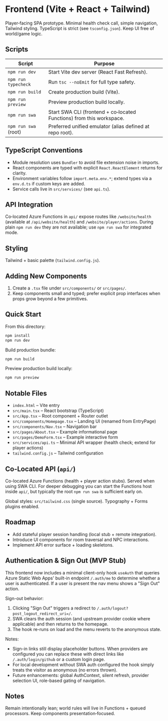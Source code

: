 # Frontend (Vite + React + Tailwind)

Player‑facing SPA prototype. Minimal health check call, simple navigation, Tailwind styling. TypeScript is strict (see `tsconfig.json`). Keep UI free of world/game logic.

## Scripts

| Script               | Purpose                                                              |
| -------------------- | -------------------------------------------------------------------- |
| `npm run dev`        | Start Vite dev server (React Fast Refresh).                          |
| `npm run typecheck`  | Run `tsc --noEmit` for full type safety.                             |
| `npm run build`      | Create production build (Vite).                                      |
| `npm run preview`    | Preview production build locally.                                    |
| `npm run swa`        | Start SWA CLI (frontend + co‑located Functions) from this workspace. |
| `npm run swa` (root) | Preferred unified emulator (alias defined at repo root).             |

## TypeScript Conventions

- Module resolution uses `Bundler` to avoid file extension noise in imports.
- React components are typed with explicit `React.ReactElement` returns for clarity.
- Environment variables follow `import.meta.env.*`; extend types via a `env.d.ts` if custom keys are added.
- Service calls live in `src/services/` (see `api.ts`).

## API Integration

Co‑located Azure Functions in `api/` expose routes like `/website/health` (available at `/api/website/health`) and `/website/player/actions`. During plain `npm run dev` they are not available; use `npm run swa` for integrated mode.

## Styling

Tailwind + basic palette (`tailwind.config.js`).

## Adding New Components

1. Create a `.tsx` file under `src/components/` or `src/pages/`.
2. Keep components small and typed; prefer explicit prop interfaces when props grow beyond a few primitives.

## Quick Start

From this directory:

```bash
npm install
npm run dev
```

Build production bundle:

```bash
npm run build
```

Preview production build locally:

```bash
npm run preview
```

## Notable Files

- `index.html` – Vite entry
- `src/main.tsx` – React bootstrap (TypeScript)
- `src/App.tsx` – Root component + Router outlet
- `src/components/Homepage.tsx` – Landing UI (renamed from EntryPage)
- `src/components/Nav.tsx` – Navigation bar
- `src/pages/About.tsx` – Example informational page
- `src/pages/DemoForm.tsx` – Example interactive form
- `src/services/api.ts` – Minimal API wrapper (health check; extend for player actions)
- `tailwind.config.js` – Tailwind configuration

## Co-Located API (`api/`)

Co-located Azure Functions (health + player action stubs). Served when using SWA CLI. For deeper debugging you can start the Functions host inside `api/`, but typically the root `npm run swa` is sufficient early on.

Global styles: `src/tailwind.css` (single source). Typography + Forms plugins enabled.

## Roadmap

- Add stateful player session handling (local stub + remote integration).
- Introduce UI components for room traversal and NPC interactions.
- Implement API error surface + loading skeletons.

## Authentication & Sign Out (MVP Stub)

This frontend now includes a minimal client-only hook `useAuth` that queries Azure Static Web Apps' built-in endpoint `/.auth/me` to determine whether a user is authenticated. If a user is present the nav menu shows a "Sign Out" action.

Sign-out behavior:

1. Clicking "Sign Out" triggers a redirect to `/.auth/logout?post_logout_redirect_uri=/`.
2. SWA clears the auth session (and upstream provider cookie where applicable) and then returns to the homepage.
3. The hook re-runs on load and the menu reverts to the anonymous state.

Notes:

- Sign-in links still display placeholder buttons. When providers are configured you can replace these with direct links like `/.auth/login/github` or a custom login page.
- For local development without SWA auth configured the hook simply treats the visitor as anonymous (no errors thrown).
- Future enhancements: global AuthContext, silent refresh, provider selection UI, role-based gating of navigation.

## Notes

Remain intentionally lean; world rules will live in Functions + queued processors. Keep components presentation‑focused.
